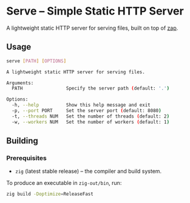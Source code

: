 # Serve – Simple Static HTTP Server

A lightweight static HTTP server for serving files, built on top of [zap](https://github.com/zigzap/zap).

## Usage
```sh
serve [PATH] [OPTIONS]

A lightweight static HTTP server for serving files.

Arguments:
  PATH                Specify the server path (default: '.')

Options:
  -h, --help          Show this help message and exit
  -p, --port PORT     Set the server port (default: 8080)
  -t, --threads NUM   Set the number of threads (default: 2)
  -w, --workers NUM   Set the number of workers (default: 1)
```

## Building

### Prerequisites
- `zig` (latest stable release) – the compiler and build system.

To produce an executable in `zig-out/bin`, run:
```sh
zig build -Doptimize=ReleaseFast
```
